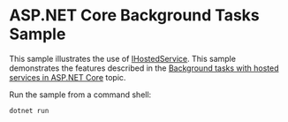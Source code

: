 # ASP.NET Core Background Tasks Sample

This sample illustrates the use of [IHostedService](/dotnet/api/microsoft.extensions.hosting.ihostedservice). This sample demonstrates the features described in the [Background tasks with hosted services in ASP.NET Core](../../../../hosted-services.md) topic.

Run the sample from a command shell:

```
dotnet run
```